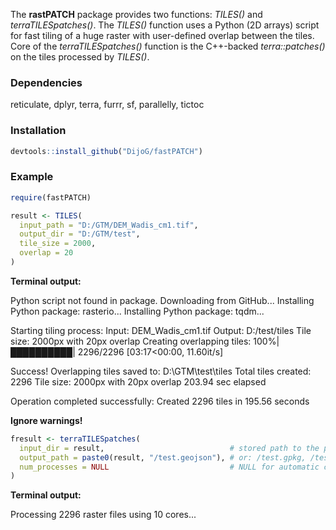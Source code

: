 The **rastPATCH** package provides two functions: *TILES()* and *terraTILESpatches()*. 
The *TILES()* function uses a Python (2D arrays) script for fast tiling of a huge raster with user-defined overlap between the tiles.
Core of the *terraTILESpatches()* function is the C++-backed *terra::patches()* on the tiles processed by *TILES()*.

### Dependencies
reticulate, dplyr, terra, furrr, sf, parallelly, tictoc

### Installation

```r
devtools::install_github("DijoG/fastPATCH")
```
### Example

```r
require(fastPATCH)

result <- TILES(
  input_path = "D:/GTM/DEM_Wadis_cm1.tif",
  output_dir = "D:/GTM/test",
  tile_size = 2000,
  overlap = 20
)
```
**Terminal output:** 

Python script not found in package. Downloading from GitHub...
Installing Python package: rasterio...
Installing Python package: tqdm...

Starting tiling process:
    Input: DEM_Wadis_cm1.tif
    Output: D:/test/tiles
    Tile size: 2000px with 20px overlap
Creating overlapping tiles: 100%|██████████| 2296/2296 [03:17<00:00, 11.60it/s]

Success! Overlapping tiles saved to: D:\GTM\test\tiles
Total tiles created: 2296
Tile size: 2000px with 20px overlap
203.94 sec elapsed

Operation completed successfully:
Created 2296 tiles in 195.56 seconds

**Ignore warnings!**

```r
fresult <- terraTILESpatches(
  input_dir = result,                            # stored path to the processed tiles' directory
  output_path = paste0(result, "/test.geojson"), # or: /test.gpkg, /test.shp
  num_processes = NULL                           # NULL for automatic core detection capped at 10 cores
)
```
**Terminal output:** 

Processing 2296 raster files using 10 cores...
